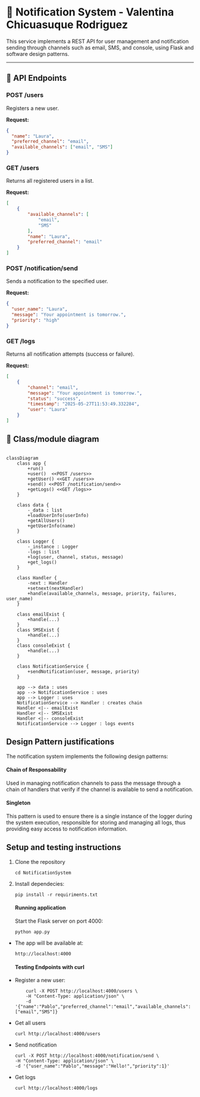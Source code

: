 # 📨 Notification System - Valentina Chicuasuque Rodriguez

This service implements a  REST API for user management and notification sending through channels such as email, SMS, and console, using Flask and software design patterns.

---


## 🔌 API Endpoints


### POST /users
Registers a new user.

**Request:**
```json
{
  "name": "Laura",
  "preferred_channel": "email",
  "available_channels": ["email", "SMS"]
}
``` 


### GET /users
Returns all registered users in a list.

**Request:**
```json
[
	{
		"available_channels": [
			"email",
			"SMS"
		],
		"name": "Laura",
		"preferred_channel": "email"
	}
]
``` 
### POST /notification/send
Sends a notification to the specified user.

**Request:**
```json
{
  "user_name": "Laura",
  "message": "Your appointment is tomorrow.",
  "priority": "high"
}
``` 

### GET /logs
Returns all notification attempts (success or failure).

**Request:**
```json
[
	{
		"channel": "email",
		"message": "Your appointment is tomorrow.",
		"status": "success",
		"timestamp": "2025-05-27T11:53:49.332284",
		"user": "Laura"
	}
]
```

## 🔧 Class/module diagram

```mermaid

classDiagram
    class app {
        +run()
        +user()  <<POST /users>>
        +getUser() <<GET /users>>
        +send() <<POST /notification/send>>
        +getLogs() <<GET /logs>>
    }

    class data {
        -_data : list
        +loadUserInfo(userInfo)
        +getAllUsers() 
        +getUserInfo(name)
    }

    class Logger {
        -_instance : Logger
        -logs : list
        +log(user, channel, status, message)
        +get_logs()
    }

    class Handler {
        -next : Handler
        +setnext(nextHandler)
        +handle(available_channels, message, priority, failures, user_name)
    }

    class emailExist {
        +handle(...)
    }
    class SMSExist {
        +handle(...)
    }
    class consoleExist {
        +handle(...)
    }

    class NotificationService {
        +sendNotification(user, message, priority)
    }

    app --> data : uses
    app --> NotificationService : uses
    app --> Logger : uses
    NotificationService --> Handler : creates chain
    Handler <|-- emailExist
    Handler <|-- SMSExist
    Handler <|-- consoleExist
    NotificationService --> Logger : logs events
```

## Design Pattern justifications
The notification system implements the following design patterns:

#### Chain of Responsability
Used in managing notification channels to pass the message through a chain of handlers that verify if the channel is available to send a notification.

#### Singleton
This pattern is used to ensure there is a single instance of the logger during the system execution, responsible for storing and managing all logs, thus providing easy access to notification information.

## Setup and testing instructions

1. Clone the repository
	```
	cd NotificationSystem
	```

2. Install dependecies:
	```
	pip install -r requiriments.txt
	```
	#### Running application
 	Start the Flask server on port 4000:
	```
	python app.py
	```

- The app will be available at:
	```
	http://localhost:4000
	```

	#### Testing Endpoints with curl
- Register a new user:
	```
		curl -X POST http://localhost:4000/users \
		-H "Content-Type: application/json" \
		-d '{"name":"Pablo","preferred_channel":"email","available_channels":["email","SMS"]}

	```
- Get all users
	```
	curl http://localhost:4000/users
	```

- Send notification
	```
	curl -X POST http://localhost:4000/notification/send \
	-H "Content-Type: application/json" \
	-d '{"user_name":"Pablo","message":"Hello!","priority":1}'
	```

- Get logs
	```
	curl http://localhost:4000/logs
	```





